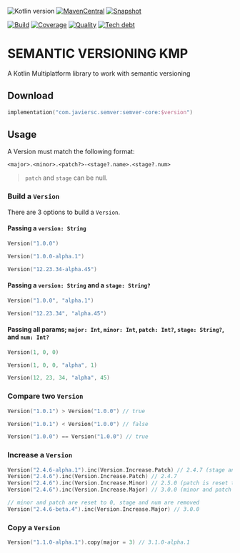 ![Kotlin version](https://img.shields.io/badge/kotlin-1.7.20-blueviolet?logo=kotlin&logoColor=white)
[![MavenCentral](https://img.shields.io/maven-central/v/com.javiersc.semver/semver-core?label=MavenCentral)](https://repo1.maven.org/maven2/com/javiersc/semver/semver-core/)
[![Snapshot](https://img.shields.io/nexus/s/com.javiersc.semver/semver-core?server=https%3A%2F%2Foss.sonatype.org%2F&label=Snapshot)](https://oss.sonatype.org/content/repositories/snapshots/com/javiersc/semver/semver-core/)

[![Build](https://img.shields.io/github/actions/workflow/status/JavierSegoviaCordoba/semantic-versioning-kmp/build-kotlin.yaml?label=Build&logo=GitHub)](https://github.com/JavierSegoviaCordoba/semantic-versioning-kmp/tree/main)
[![Coverage](https://img.shields.io/sonar/coverage/com.javiersc.semver:semantic-versioning-kmp?label=Coverage&logo=SonarCloud&logoColor=white&server=https%3A%2F%2Fsonarcloud.io)](https://sonarcloud.io/dashboard?id=com.javiersc.semver:semantic-versioning-kmp)
[![Quality](https://img.shields.io/sonar/quality_gate/com.javiersc.semver:semantic-versioning-kmp?label=Quality&logo=SonarCloud&logoColor=white&server=https%3A%2F%2Fsonarcloud.io)](https://sonarcloud.io/dashboard?id=com.javiersc.semver:semantic-versioning-kmp)
[![Tech debt](https://img.shields.io/sonar/tech_debt/com.javiersc.semver:semantic-versioning-kmp?label=Tech%20debt&logo=SonarCloud&logoColor=white&server=https%3A%2F%2Fsonarcloud.io)](https://sonarcloud.io/dashboard?id=com.javiersc.semver:semantic-versioning-kmp)

# SEMANTIC VERSIONING KMP

A Kotlin Multiplatform library to work with semantic versioning

## Download

```kotlin
implementation("com.javiersc.semver:semver-core:$version")
```

## Usage

A Version must match the following format:

```
<major>.<minor>.<patch?>-<stage?.name>.<stage?.num>
```

> `patch` and `stage` can be null.

### Build a `Version`

There are 3 options to build a `Version`.

#### Passing a `version: String`

```kotlin
Version("1.0.0")

Version("1.0.0-alpha.1")

Version("12.23.34-alpha.45")
``` 

#### Passing a `version: String` and a `stage: String?`

```kotlin
Version("1.0.0", "alpha.1")

Version("12.23.34", "alpha.45")
``` 

#### Passing all params; `major: Int`, `minor: Int`, `patch: Int?`, `stage: String?`, and `num: Int?`

```kotlin
Version(1, 0, 0)

Version(1, 0, 0, "alpha", 1)

Version(12, 23, 34, "alpha", 45)
```

### Compare two `Version`

```kotlin
Version("1.0.1") > Version("1.0.0") // true 

Version("1.0.1") < Version("1.0.0") // false

Version("1.0.0") == Version("1.0.0") // true
```

### Increase a `Version`

```kotlin
Version("2.4.6-alpha.1").inc(Version.Increase.Patch) // 2.4.7 (stage and num are removed)
Version("2.4.6").inc(Version.Increase.Patch) // 2.4.7
Version("2.4.6").inc(Version.Increase.Minor) // 2.5.0 (patch is reset to 0)
Version("2.4.6").inc(Version.Increase.Major) // 3.0.0 (minor and patch are reset to 0)

// minor and patch are reset to 0, stage and num are removed
Version("2.4.6-beta.4").inc(Version.Increase.Major) // 3.0.0
```

### Copy a `Version`

```kotlin
Version("1.1.0-alpha.1").copy(major = 3) // 3.1.0-alpha.1
```

